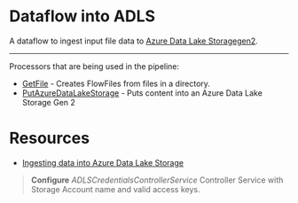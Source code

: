 # Dataflow into ADLS
A dataflow to ingest input file data to [Azure Data Lake Storagegen2](https://docs.microsoft.com/en-us/azure/storage/blobs/data-lake-storage-introduction).
<hr/>

Processors that are being used in the pipeline:
- [GetFile](https://nifi.apache.org/docs/nifi-docs/components/org.apache.nifi/nifi-standard-nar/1.5.0/org.apache.nifi.processors.standard.GetFile/index.html) - Creates FlowFiles from files in a directory.
- [PutAzureDataLakeStorage](https://nifi.apache.org/docs/nifi-docs/components/org.apache.nifi/nifi-azure-nar/1.12.1/org.apache.nifi.processors.azure.storage.PutAzureDataLakeStorage/index.html) - Puts content into an Azure Data Lake Storage Gen 2

# <b>Resources</b>

- [Ingesting data into Azure Data Lake Storage](https://docs.cloudera.com/cdf-datahub/7.2.0/nifi-azure-ingest/topics/cdf-datahub-fm-adls-ingest-overview.html)

> **Configure** *ADLSCredentialsControllerService* Controller Service with Storage Account name and valid access keys.
